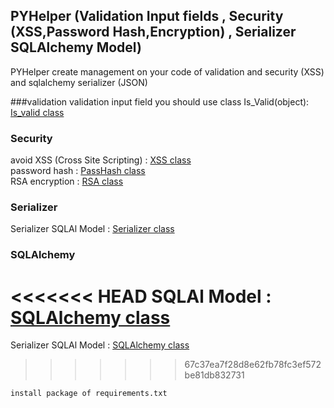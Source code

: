 
## PYHelper (Validation Input fields , Security (XSS,Password Hash,Encryption) , Serializer SQLAlchemy Model)

PYHelper create management on your code of validation and security (XSS) and sqlalchemy serializer (JSON)

###validation 
validation input field you should use class Is_Valid(object): [Is_valid class ](https://github.com/RaminFP/PYHelper/blob/master/PYHelper/Utility.py)

### Security 

avoid XSS (Cross Site Scripting) :  [XSS class ](https://github.com/RaminFP/PYHelper/blob/master/PYHelper/security.py) <br />
password hash :  [PassHash class ](https://github.com/RaminFP/PYHelper/blob/master/PYHelper/hashpass.py) <br />
RSA encryption :  [RSA class ](https://github.com/RaminFP/PYHelper/blob/master/PYHelper/encryptoinRSA.py) <br />

### Serializer

Serializer SQLAl Model : [Serializer class ](https://github.com/RaminFP/PYHelper/tree/master/sqla_serializer) 


### SQLAlchemy 
<<<<<<< HEAD
SQLAl Model : [SQLAlchemy class ](https://github.com/RaminFP/PYHelper/tree/master/sqla_model) 
=======
Serializer SQLAl Model : [SQLAlchemy class ](https://github.com/RaminFP/PYHelper/tree/master/sqla_model) 
>>>>>>> 67c37ea7f28d8e62fb78fc3ef572be81db832731


``` 
install package of requirements.txt
```
